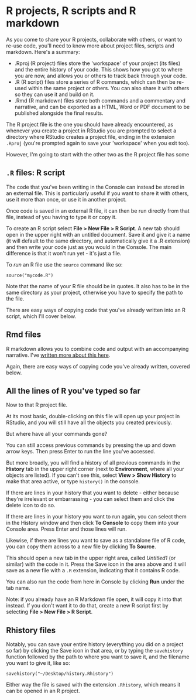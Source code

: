 # R projects, R scripts and R markdown

As you come to share your R projects, collaborate with others, or want to re-use code, you'll need to know more about project files, scripts and markdown. Here's a summary:

* .Rproj (R project) files store the 'workspace' of your project (its files) and the entire history of your code. This shows how you got to where you are now, and allows you or others to track back through your code.
* .R (R script) files store a series of R commands, which can then be re-used within the same project or others. You can also share it with others so they can use it and build on it.
* .Rmd (R markdown) files store both commands and a commentary and narrative, and can be exported as a HTML, Word or PDF document to be published alongside the final results.

The R project file is the one you should have already encountered, as whenever you create a project in RStudio you are prompted to select a directory where RStudio creates a project file, ending in the extension `.Rproj` (you're prompted again to save your 'workspace' when you exit too).

However, I'm going to start with the other two as the R project file has some 

## `.R` files: R script

The code that you've been writing in the Console can instead be stored in an external file. This is particularly useful if you want to share it with others, use it more than once, or use it in another project.

Once code is saved in an external R file, it can then be run directly from that file, instead of you having to type it or copy it. 

To create an R script select **File > New File > R Script**. A new tab should open in the upper right with an untitled document. Save it and give it a name (it will default to the same directory, and automatically give it a .R extension) and then write your code just as you would in the Console. The main difference is that it won't run yet - it's just a file.

To *run* an R file use the `source` command like so:

`source("mycode.R")`

Note that the name of your R file should be in quotes. It also has to be in the same directory as your project, otherwise you have to specify the path to the file.

There are easy ways of copying code that you've already written into an R script, which I'll cover below.

## Rmd files

R markdown allows you to combine code and output with an accompanying narrative. I've [written more about this here]().

Again, there are easy ways of copying code you've already written, covered below.


## All the lines of R you've typed so far

Now to that R project file. 

At its most basic, double-clicking on this file will open up your project in RStudio, and you will still have all the objects you created previously. 

But where have all your commands gone? 

You can still access previous commands by pressing the up and down arrow keys. Then press Enter to run the line you've accessed.

But more broadly, you will find a history of all previous commands in the **History** tab in the upper right corner (next to **Environment**, where all your objects are listed). If you can't see this, select **View > Show History** to make that area active, or type `history()` in the console.

If there are lines in your history that you want to delete - either because they're irrelevant or embarrassing - you can select them and click the delete icon to do so.

If there are lines in your history you want to run again, you can select them in the History window and then click **To Console** to copy them into your Console area. Press Enter and those lines will run.

Likewise, if there are lines you want to save as a standalone file of R code, you can copy them across to a new file by clicking **To Source**.

This should open a new tab in the upper right area, called *Untitled1* (or similar) with the code in it. Press the Save icon in the area above and it will save as a new file with a `.R` extension, indicating that it contains R code.

You can also run the code from here in Console by clicking **Run** under the tab name. 

Note: if you already have an R Markdown file open, it will copy it into that instead. If you don't want it to do that, create a new R script first by selecting **File > New File > R Script**. 

## Rhistory files

Notably, you can save your entire history (everything you did on a project so far) by clicking the Save icon in that area, or by typing the `savehistory` function followed by the path to where you want to save it, and the filename you want to give it, like so:

`savehistory("~/Desktop/history.Rhistory")`

Either way the file is saved with the extension `.Rhistory`, which means it can be opened in an R project.


